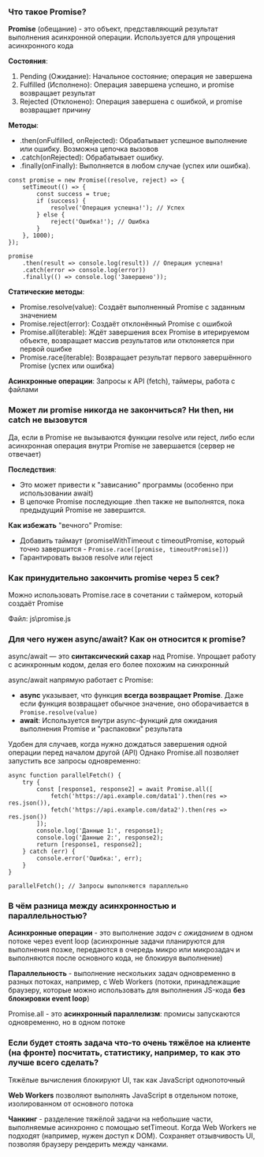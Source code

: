 ### Что такое Promise?
**Promise** (обещание) - это объект, представляющий результат выполнения асинхронной операции. Используется для упрощения асинхронного кода

**Состояния**: 
1. Pending (Ожидание): Начальное состояние; операция не завершена
2. Fulfilled (Исполнено): Операция завершена успешно, и promise возвращает результат
3. Rejected (Отклонено): Операция завершена с ошибкой, и promise возвращает причину

**Методы**:
- .then(onFulfilled, onRejected): Обрабатывает успешное выполнение или ошибку. Возможна цепочка вызовов
- .catch(onRejected): Обрабатывает ошибку.
- .finally(onFinally): Выполняется в любом случае (успех или ошибка).

```Js
const promise = new Promise((resolve, reject) => {
    setTimeout(() => {
        const success = true;
        if (success) {
            resolve('Операция успешна!'); // Успех
        } else {
            reject('Ошибка!'); // Ошибка
        }
    }, 1000);
});

promise
    .then(result => console.log(result)) // Операция успешна!
    .catch(error => console.log(error))
    .finally(() => console.log('Завершено'));
```

**Статические методы**:
- Promise.resolve(value): 
  Создаёт выполненный Promise с заданным значением
- Promise.reject(error): 
  Создаёт отклонённый Promise с ошибкой
- Promise.all(iterable): 
  Ждёт завершения всех Promise в итерируемом объекте, возвращает массив результатов или отклоняется при первой ошибке
- Promise.race(iterable): 
  Возвращает результат первого завершённого Promise (успех или ошибка)

**Асинхронные операции**: Запросы к API (fetch), таймеры, работа с файлами

### Может ли promise никогда не закончиться? Ни then, ни catch не вызовутся
Да, если в Promise не вызываются функции resolve или reject, либо если асинхронная операция внутри Promise не завершается (сервер не отвечает)

**Последствия**:
- Это может привести к "зависанию" программы (особенно при использовании await)
- В цепочке Promise последующие .then также не выполнятся, пока предыдущий Promise не завершится.

**Как избежать** "вечного" Promise:
- Добавить таймаут (promiseWithTimeout с timeoutPromise, который точно завершится - `Promise.race([promise, timeoutPromise])`)
- Гарантировать вызов resolve или reject

### Как принудительно закончить promise через 5 сек?
Можно использовать Promise.race в сочетании с таймером, который создаёт Promise

Файл: js\promise.js


### Для чего нужен async/await? Как он относится к promise?

async/await — это **синтаксический сахар** над Promise. Упрощает работу с асинхронным кодом, делая его более похожим на синхронный

async/await напрямую работает с Promise:
- **async** указывает, что функция **всегда возвращает Promise**. Даже если функция возвращает обычное значение, оно оборачивается в `Promise.resolve(value)`
- **await**: Используется внутри async-функций для ожидания выполнения Promise и "распаковки" результата

Удобен для случаев, когда нужно дождаться завершения одной операции перед началом другой (API)
Однако Promise.all позволяет запустить все запросы одновременно:
```JS
async function parallelFetch() {
    try {
        const [response1, response2] = await Promise.all([
            fetch('https://api.example.com/data1').then(res => res.json()),
            fetch('https://api.example.com/data2').then(res => res.json())
        ]);
        console.log('Данные 1:', response1);
        console.log('Данные 2:', response2);
        return [response1, response2];
    } catch (err) {
        console.error('Ошибка:', err);
    }
}

parallelFetch(); // Запросы выполняются параллельно
```

### В чём разница между асинхронностью и параллельностью?

**Асинхронные операции** - это выполнение *задач с ожиданием* в одном потоке через event loop
(асинхронные задачи планируются для выполнения позже, передаются в очередь микро или микрозадач и выполняются после основного кода, не блокируя выполнение)

**Параллельность** - выполнение нескольких задач одновременно в разных потоках, например, с Web Workers (потоки, принадлежащие браузеру, которые можно использовать для выполнения JS-кода **без блокировки event loop**)

Promise.all - это **асинхронный параллелизм**: промисы запускаются одновременно, но в одном потоке

### Если будет стоять задача что-то очень тяжёлое на клиенте (на фронте) посчитать, статистику, например, то как это лучше всего сделать?

Тяжёлые вычисления блокируют UI, так как JavaScript однопоточный

**Web Workers** позволяют выполнять JavaScript в отдельном потоке, изолированном от основного потока

**Чанкинг** - разделение тяжёлой задачи на небольшие части, выполняемые асинхронно с помощью setTimeout. Когда Web Workers не подходят (например, нужен доступ к DOM). Сохраняет отзывчивость UI, позволяя браузеру рендерить между чанками.

